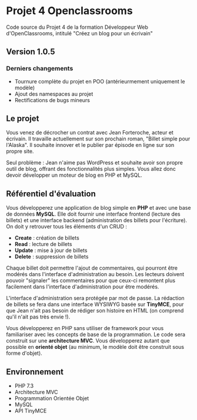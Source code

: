 # Projet 4 Openclassrooms

Code source du Projet 4 de la formation Développeur Web d'OpenClassrooms, intitulé "Créez un blog pour un écrivain"

## Version 1.0.5

### Derniers changements

+ Tournure complète du projet en POO (antérieurmement uniquement le modèle)
+ Ajout des namespaces au projet
+ Rectifications de bugs mineurs

## Le projet

Vous venez de décrocher un contrat avec Jean Forteroche, acteur et écrivain. Il travaille actuellement sur son prochain roman, "Billet simple pour l'Alaska". Il souhaite innover et le publier par épisode en ligne sur son propre site.

Seul problème : Jean n'aime pas WordPress et souhaite avoir son propre outil de blog, offrant des fonctionnalités plus simples. Vous allez donc devoir développer un moteur de blog en PHP et MySQL.

## Référentiel d'évaluation

Vous développerez une application de blog simple en **PHP** et avec une base de données **MySQL**. Elle doit fournir une interface frontend (lecture des billets) et une interface backend (administration des billets pour l'écriture). On doit y retrouver tous les éléments d'un CRUD :

+ **Create** : création de billets
+ **Read** : lecture de billets
+ **Update** : mise à jour de billets
+ **Delete** : suppression de billets

Chaque billet doit permettre l'ajout de commentaires, qui pourront être modérés dans l'interface d'administration au besoin.
Les lecteurs doivent pouvoir "signaler" les commentaires pour que ceux-ci remontent plus facilement dans l'interface d'administration pour être modérés.

L'interface d'administration sera protégée par mot de passe. La rédaction de billets se fera dans une interface WYSIWYG basée sur **TinyMCE**, pour que Jean n'ait pas besoin de rédiger son histoire en HTML (on comprend qu'il n'ait pas très envie !).

Vous développerez en PHP sans utiliser de framework pour vous familiariser avec les concepts de base de la programmation. Le code sera construit sur une **architecture MVC**. Vous développerez autant que possible en **orienté objet** (au minimum, le modèle doit être construit sous forme d'objet).

## Environnement
+ PHP 7.3
+ Architecture MVC
+ Programmation Orientée Objet
+ MySQL
+ API TinyMCE
